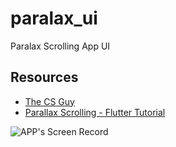 # paralax_ui

 Paralax Scrolling App UI

## Resources
- [The CS Guy](https://www.youtube.com/channel/UCFi0LVUvZG8V9g7npfMGaaw)
- [Parallax Scrolling - Flutter Tutorial](https://youtu.be/eJ_61QiJ_Sw)

![APP's Screen Record](https://media.giphy.com/media/jRMjz4fd731CrrQbn2/giphy.gif)
